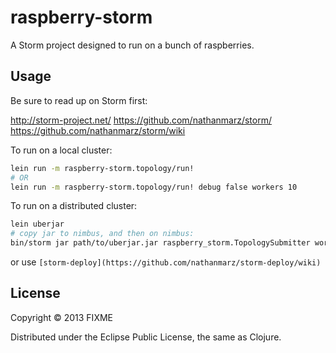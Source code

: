 # raspberry-storm

A Storm project designed to run on a bunch of raspberries.

## Usage

Be sure to read up on Storm first:

http://storm-project.net/
https://github.com/nathanmarz/storm/
https://github.com/nathanmarz/storm/wiki

To run on a local cluster:

```bash
lein run -m raspberry-storm.topology/run!
# OR
lein run -m raspberry-storm.topology/run! debug false workers 10
```

To run on a distributed cluster:

```bash
lein uberjar
# copy jar to nimbus, and then on nimbus:
bin/storm jar path/to/uberjar.jar raspberry_storm.TopologySubmitter workers 30 debug false
```

or use `[storm-deploy](https://github.com/nathanmarz/storm-deploy/wiki)`

## License

Copyright © 2013 FIXME

Distributed under the Eclipse Public License, the same as Clojure.
